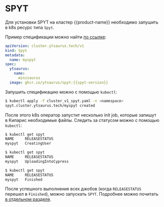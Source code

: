 # SPYT

Для установки SPYT на кластер {{product-name}} необходимо запушить в k8s ресурс типа `Spyt`.

Пример спецификации можно найти [по ссылке](https://github.com/ytsaurus/ytsaurus-k8s-operator/blob/main/config/samples/cluster_v1_spyt.yaml):
```yaml
apiVersion: cluster.ytsaurus.tech/v1
kind: Spyt
metadata:
  name: myspyt
spec:
  ytsaurus:
    name:
      minisaurus
  image: ghcr.io/ytsaurus/spyt:{{spyt-version}}
```

Запушить спецификацию можно с помощью `kubectl`:

```bash
$ kubectl apply -f cluster_v1_spyt.yaml -n <namespace>
spyt.cluster.ytsaurus.tech/myspyt created
```

После этого k8s оператор запустит несколько init job, которые запишут в Кипарис необходимые файлы. Следить за статусом можно с помощью `kubectl`:

```bash
$ kubectl get spyt
NAME     RELEASESTATUS
myspyt   CreatingUser

$ kubectl get spyt
NAME     RELEASESTATUS
myspyt   UploadingIntoCypress

$ kubectl get spyt
NAME     RELEASESTATUS
myspyt   Finished
```

После успешного выполнения всех джобов (когда `RELEASESTATUS` перешел в `Finished`), можно запускать `SPYT`. Подробнее можно почитать [в отдельном разделе](../../user-guide/data-processing/spyt/launch).
